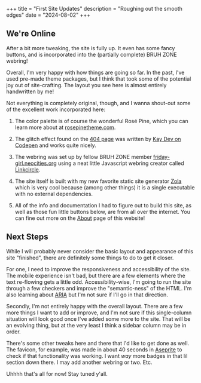 +++
title = "First Site Updates"
description = "Roughing out the smooth edges"
date = "2024-08-02"
+++

## We're Online

After a bit more tweaking, the site is fully up. It even has some fancy buttons, and is incorporated into the (partially complete) BRUH ZONE webring!

Overall, I'm very happy with how things are going so far. In the past, I've used pre-made theme packages, but I think that took some of the potential joy out of site-crafting. The layout you see here is almost entirely handwritten by me!

Not everything is completely original, though, and I wanna shout-out some of the excellent work incorporated here:

1. The color palette is of course the wonderful Rosé Pine, which you can learn more about at [rosepinetheme.com](https://rosepinetheme.com).

2. The glitch effect found on the [404 page](/404/) was written by [Kay Dev on Codepen](https://codepen.io/kay_dev/pen/YLdVjw) and works quite nicely.

3. The webring was set up by fellow BRUH ZONE member [friday-girl.neocities.org](https://friday-girl.neocities.org) using a neat little Javascript webring creator called [Linkcircle](https://dabric.xyz/post/linkcircle/).

4. The site itself is built with my new favorite static site generator [Zola](https://www.getzola.org) which is very cool because (among other things) it is a single executable with no external dependencies.

5. All of the info and documentation I had to figure out to build this site, as well as those fun little buttons below, are from all over the internet. You can fine out more on the [About](/about/) page of this website!

## Next Steps

While I will probably never consider the basic layout and appearance of this site "finished", there are definitely some things to do to get it closer.

For one, I need to improve the responsiveness and accessibility of the site. The mobile experience isn't bad, but there are a few elements where the text re-flowing gets a little odd. Accessibility-wise, I'm going to run the site through a few checkers and improve the "semantic-ness" of the HTML. I'm also learning about [ARIA](https://developer.mozilla.org/en-US/docs/Web/Accessibility/ARIA) but I'm not sure if I'll go in that direction.

Secondly, I'm not entirely happy with the overall layout. There are a few more things I want to add or improve, and I'm not sure if this single-column situation will look good once I've added some more to the site. That will be an evolving thing, but at the very least I think a sidebar column may be in order.

There's some other tweaks here and there that I'd like to get done as well. The favicon, for example, was made in about 40 seconds in [Aseprite](https://www.aseprite.org/) to check if that functionality was working. I want _way_ more badges in that lil section down there. I may add another webring or two. Etc.

Uhhhh that's all for now! Stay tuned y'all.
